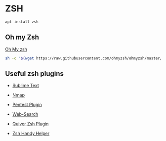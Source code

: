 # ZSH

```bash
apt install zsh
```

## Oh my Zsh

[Oh My zsh](https://ohmyz.sh/)

```bash
sh -c "$(wget https://raw.githubusercontent.com/ohmyzsh/ohmyzsh/master/tools/install.sh -O -)"

```

## Useful zsh plugins

- [Sublime Text](https://github.com/ohmyzsh/ohmyzsh/tree/master/plugins/sublime)

- [Nmap](https://github.com/ohmyzsh/ohmyzsh/tree/master/plugins/nmap)

- [Pentest Plugin](https://github.com/jhwohlgemuth/zsh-pentest)

- [Web-Search](https://github.com/ohmyzsh/ohmyzsh/tree/master/plugins/web-search)

- [Quiver Zsh Plugin](https://github.com/stevemcilwain/quiver)

- [Zsh Handy Helper](https://github.com/jhwohlgemuth/zsh-handy-helpers)

